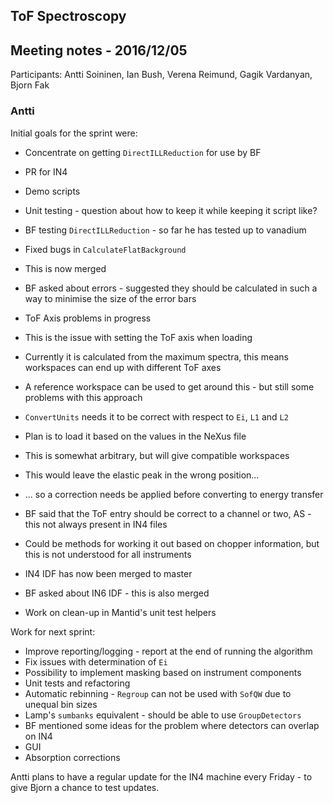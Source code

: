 ## ToF Spectroscopy

## Meeting notes - 2016/12/05

Participants: Antti Soininen, Ian Bush, Verena Reimund, Gagik Vardanyan, Bjorn Fak

### Antti

Initial goals for the sprint were:
 * Concentrate on getting `DirectILLReduction` for use by BF
  * PR for IN4
  * Demo scripts
  * Unit testing - question about how to keep it while keeping it script like?

* BF testing `DirectILLReduction` - so far he has tested up to vanadium
* Fixed bugs in `CalculateFlatBackground`
 * This is now merged
 * BF asked about errors - suggested they should be calculated in such a way to minimise the size of the error bars
* ToF Axis problems in progress
 * This is the issue with setting the ToF axis when loading
 * Currently it is calculated from the maximum spectra, this means workspaces can end up with different ToF axes
 * A reference workspace can be used to get around this - but still some problems with this approach
 * `ConvertUnits` needs it to be correct with respect to `Ei`, `L1` and `L2`
 * Plan is to load it based on the values in the NeXus file
 * This is somewhat arbitrary, but will give compatible workspaces
 * This would leave the elastic peak in the wrong position...
 * ... so a correction needs be applied before converting to energy transfer
 * BF said that the ToF entry should be correct to a channel or two, AS - this not always present in IN4 files
 * Could be methods for working it out based on chopper information, but this is not understood for all instruments
* IN4 IDF has now been merged to master
 * BF asked about IN6 IDF - this is also merged
* Work on clean-up in Mantid's unit test helpers

Work for next sprint:
 * Improve reporting/logging - report at the end of running the algorithm
 * Fix issues with determination of `Ei`
 * Possibility to implement masking based on instrument components
 * Unit tests and refactoring
 * Automatic rebinning - `Regroup` can not be used with `SofQW` due to unequal bin sizes
 * Lamp's `sumbanks` equivalent - should be able to use `GroupDetectors`
  * BF mentioned some ideas for the problem where detectors can overlap on IN4
 * GUI
 * Absorption corrections

Antti plans to have a regular update for the IN4 machine every Friday - to give Bjorn a chance to test updates.

